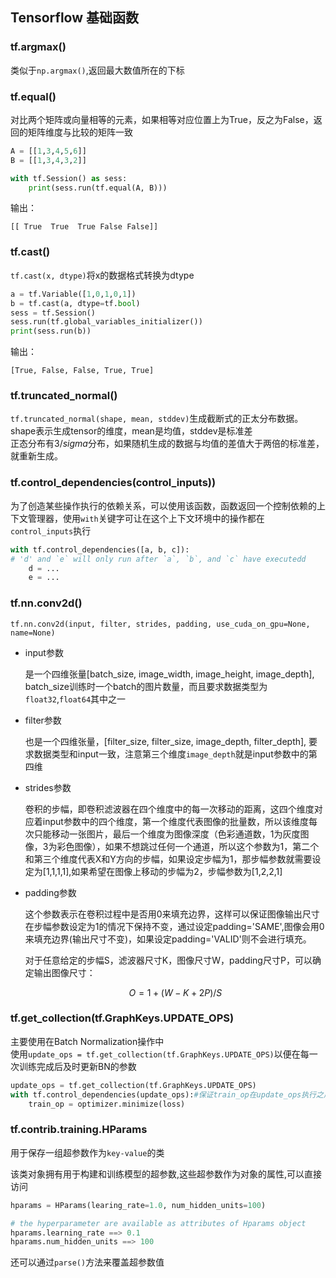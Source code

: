 ## Tensorflow 基础函数    

### tf.argmax()   

类似于`np.argmax()`,返回最大数值所在的下标      

### tf.equal()    

对比两个矩阵或向量相等的元素，如果相等对应位置上为True，反之为False，返回的矩阵维度与比较的矩阵一致      

```python
A = [[1,3,4,5,6]]
B = [[1,3,4,3,2]]

with tf.Session() as sess:
    print(sess.run(tf.equal(A, B)))
```    

输出：  
```
[[ True  True  True False False]]
```   

### tf.cast()     

`tf.cast(x, dtype)`将x的数据格式转换为dtype       

```python
a = tf.Variable([1,0,1,0,1])
b = tf.cast(a, dtype=tf.bool)
sess = tf.Session()
sess.run(tf.global_variables_initializer())
print(sess.run(b)) 
```  
输出：    
```
[True, False, False, True, True]
```     

### tf.truncated_normal()   

`tf.truncated_normal(shape, mean, stddev)`生成截断式的正太分布数据。         
shape表示生成tensor的维度，mean是均值，stddev是标准差      
正态分布有$3/sigma$分布，如果随机生成的数据与均值的差值大于两倍的标准差，就重新生成。     


### tf.control_dependencies(control_inputs))     

为了创造某些操作执行的依赖关系，可以使用该函数，函数返回一个控制依赖的上下文管理器，使用`with`关键字可让在这个上下文环境中的操作都在`control_inputs`执行          

```python
with tf.control_dependencies([a, b, c]):
# 'd' and `e` will only run after `a`, `b`, and `c` have executedd
    d = ...
    e = ...
```          

### tf.nn.conv2d()    

`tf.nn.conv2d(input, filter, strides, padding, use_cuda_on_gpu=None, name=None)`       

* input参数 

    是一个四维张量[batch_size, image_width, image_height, image_depth], batch_size训练时一个batch的图片数量，而且要求数据类型为`float32`,`float64`其中之一       

* filter参数    

    也是一个四维张量，[filter_size, filter_size, image_depth, filter_depth], 要求数据类型和input一致，注意第三个维度`image_depth`就是input参数中的第四维        

* strides参数      

    卷积的步幅，即卷积滤波器在四个维度中的每一次移动的距离，这四个维度对应着input参数中的四个维度，第一个维度代表图像的批量数，所以该维度每次只能移动一张图片，最后一个维度为图像深度（色彩通道数，1为灰度图像，3为彩色图像），如果不想跳过任何一个通道，所以这个参数为1，第二个和第三个维度代表X和Y方向的步幅，如果设定步幅为1，那步幅参数就需要设定为[1,1,1,1],如果希望在图像上移动的步幅为2，步幅参数为[1,2,2,1]         

* padding参数    

    这个参数表示在卷积过程中是否用0来填充边界，这样可以保证图像输出尺寸在步幅参数设定为1的情况下保持不变，通过设定padding='SAME',图像会用0来填充边界(输出尺寸不变)，如果设定padding='VALID'则不会进行填充。     

    对于任意给定的步幅S，滤波器尺寸K，图像尺寸W，padding尺寸P，可以确定输出图像尺寸：    

    $$O = 1 + (W - K + 2P)/S$$        

### tf.get_collection(tf.GraphKeys.UPDATE_OPS)      

主要使用在Batch Normalization操作中      
使用`update_ops = tf.get_collection(tf.GraphKeys.UPDATE_OPS)`以便在每一次训练完成后及时更新BN的参数     

```python
update_ops = tf.get_collection(tf.GraphKeys.UPDATE_OPS)
with tf.control_dependencies(update_ops):#保证train_op在update_ops执行之后再执行
    train_op = optimizer.minimize(loss)
```          

### tf.contrib.training.HParams      

用于保存一组超参数作为`key-value`的类   

该类对象拥有用于构建和训练模型的超参数,这些超参数作为对象的属性,可以直接访问    

```python
hparams = HParams(learing_rate=1.0, num_hidden_units=100)    

# the hyperparameter are available as attributes of Hparams object  
hparams.learning_rate ==> 0.1
hparams.num_hidden_units ==> 100   
```  

还可以通过`parse()`方法来覆盖超参数值    



